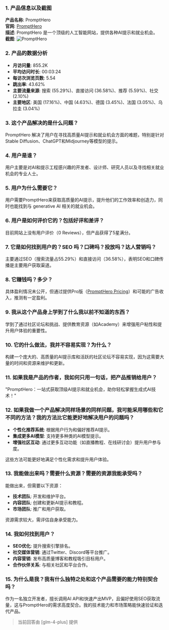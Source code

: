 ### 1. 产品信息以及截图

**产品名称**: PromptHero  
**官网**: [PromptHero](https://prompthero.com)  
**描述**: PromptHero 是一个顶级的人工智能网站，提供各种AI提示和就业机会。  
**截图**: ![PromptHero](https://cdn-images.toolify.ai/167932172791595033.png)

### 2. 产品的数据分析

- **月访问量**: 855.2K
- **平均访问时长**: 00:03:24
- **每访次浏览页数**: 5.54
- **跳出率**: 43.62%
- **主要流量来源**: 搜索 (55.29%)、直接访问 (36.58%)、推荐 (5.59%)、社交 (2.10%)
- **主要地区**: 美国 (17.16%)、中国 (4.63%)、德国 (3.45%)、法国 (3.05%)、乌拉圭 (3.04%)

### 3. 这个产品解决的是什么问题？

PromptHero 解决了用户在寻找高质量AI提示和就业机会方面的难题，特别是针对Stable Diffusion、ChatGPT和Midjourney等模型的提示。

### 4. 用户是谁？

用户主要是对AI和提示工程感兴趣的开发者、设计师、研究人员以及寻找相关就业机会的专业人士。

### 5. 用户为什么需要它？

用户需要PromptHero来获取高质量的AI提示，提升他们的工作效率和创造力，同时也能找到与 generative AI 相关的就业机会。

### 6. 用户是如何评价它的？包括好评和差评？

目前网站上没有用户评价（0 Reviews），但产品获得了5星满分。

### 7. 它是如何找到用户的？SEO 吗？口碑吗？投放吗？达人营销吗？

主要通过SEO（搜索流量占55.29%）和直接访问（36.58%），表明SEO和口碑传播是主要用户获取渠道。

### 8. 它赚钱吗？多少？

具体盈利情况未公开，但通过提供Pro版（[PromptHero Pricing](https://prompthero.com/pro)）和可能的广告收入，推测有一定盈利。

### 9. 我从这个产品身上学到了什么我以前不知道的东西？

学到了通过社区论坛和挑战、提供教育资源（如Academy）来增强用户粘性和提升用户体验的重要性。

### 10. 它的什么做法，我并不容易实现？为什么？

构建一个庞大的、高质量的AI提示库和活跃的社区论坛不容易实现，因为这需要大量的时间和资源来维护和更新。

### 11. 如果我是产品的作者，我如何只用一句话，把产品推销给用户？

"PromptHero：一站式获取顶级AI提示和就业机会，助你轻松掌握生成式AI技术！"

### 12. 如果我做一个产品解决同样场景的同样问题，我可能采用哪些和它不同的方法？我的方法比它能更好地解决用户的问题吗？

- **个性化推荐系统**: 根据用户行为和偏好推荐AI提示。
- **集成更多AI模型**: 支持更多种类的AI模型提示。
- **增强社区互动**: 通过更多互动功能（如直播教程、在线研讨会）提升用户参与度。

这些方法可能更好地满足个性化需求和提升用户体验。

### 13. 我能做出来吗？需要什么资源？需要的资源我能承受吗？

能做出来，但需要以下资源：
- **技术团队**: 开发和维护平台。
- **内容团队**: 创建和更新AI提示和教程。
- **市场团队**: 推广和用户获取。

资源需求较大，需评估自身承受能力。

### 14. 我如何找到用户？

- **SEO优化**: 提升搜索引擎排名。
- **社交媒体营销**: 通过Twitter、Discord等平台推广。
- **内容营销**: 发布高质量博客和教程吸引目标用户。
- **合作伙伴关系**: 与相关社区和平台合作。

### 15. 为什么是我？我有什么独特之处和这个产品需要的能力特别契合吗？

作为一名独立开发者，擅长调用AI API和快速产出MVP，且偏好使用SEO获取流量，这与PromptHero的需求高度契合。我的技术能力和市场策略能快速验证和迭代产品。

> 当前回答由 [glm-4-plus] 提供